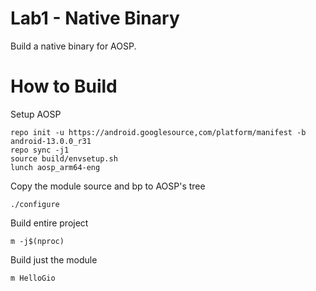 # Lab1 - Native Binary
Build a native binary for AOSP.

# How to Build
Setup AOSP
```
repo init -u https://android.googlesource,com/platform/manifest -b android-13.0.0_r31
repo sync -j1
source build/envsetup.sh
lunch aosp_arm64-eng
```

Copy the module source and bp to AOSP's tree
```
./configure
```

Build entire project
```
m -j$(nproc)
```

Build just the module
```
m HelloGio
```
